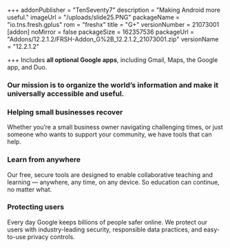 +++
addonPublisher = "TenSeventy7"
description = "Making Android more useful."
imageUrl = "/uploads/slide25.PNG"
packageName = "io.tns.fresh.gplus"
rom = "freshx"
title = "G+"
versionNumber = 21073001
[addon]
noMirror = false
packageSize = 162357536
packageUrl = "Addons/12.2.1.2/FRSH-Addon_G%2B_12.2.1.2_21073001.zip"
versionName = "12.2.1.2"

+++
Includes **all optional Google apps**, including Gmail, Maps, the Google app, and Duo.

### Our mission is to organize the world’s information and make it universally accessible and useful.

### Helping small businesses recover

Whether you’re a small business owner navigating challenging times, or just someone who wants to support your community, we have tools that can help.

### Learn from anywhere

Our free, secure tools are designed to enable collaborative teaching and learning — anywhere, any time, on any device. So education can continue, no matter what.

### Protecting users

Every day Google keeps billions of people safer online. We protect our users with industry-leading security, responsible data practices, and easy-to-use privacy controls.